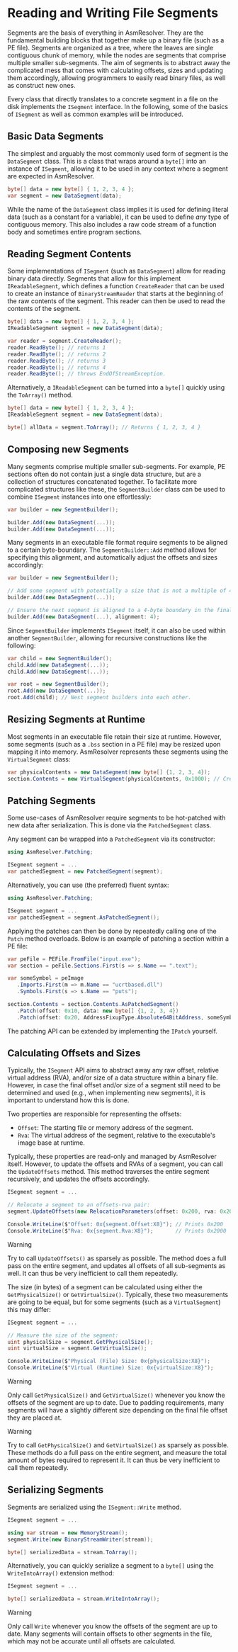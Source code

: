 # Reading and Writing File Segments

Segments are the basis of everything in AsmResolver. They are the
fundamental building blocks that together make up a binary file (such as
a PE file). Segments are organized as a tree, where the leaves are
single contiguous chunk of memory, while the nodes are segments that
comprise multiple smaller sub-segments. The aim of segments is to
abstract away the complicated mess that comes with calculating offsets,
sizes and updating them accordingly, allowing programmers to easily read
binary files, as well as construct new ones.

Every class that directly translates to a concrete segment in a file on
the disk implements the `ISegment` interface. In the following, some of
the basics of `ISegment` as well as common examples will be introduced.

## Basic Data Segments

The simplest and arguably the most commonly used form of segment is the
`DataSegment` class. This is a class that wraps around a `byte[]` into
an instance of `ISegment`, allowing it to be used in any context where a
segment are expected in AsmResolver.

``` csharp
byte[] data = new byte[] { 1, 2, 3, 4 };
var segment = new DataSegment(data);
```

While the name of the `DataSegment` class implies it is used for
defining literal data (such as a constant for a variable), it can be
used to define *any* type of contiguous memory. This also includes a raw
code stream of a function body and sometimes entire program sections.

## Reading Segment Contents

Some implementations of `ISegment` (such as `DataSegment`) allow for
reading binary data directly. Segments that allow for this implement
`IReadableSegment`, which defines a function `CreateReader` that can be
used to create an instance of `BinaryStreamReader` that starts at the
beginning of the raw contents of the segment. This reader can then be
used to read the contents of the segment.

``` csharp
byte[] data = new byte[] { 1, 2, 3, 4 };
IReadableSegment segment = new DataSegment(data);

var reader = segment.CreateReader();
reader.ReadByte(); // returns 1
reader.ReadByte(); // returns 2
reader.ReadByte(); // returns 3
reader.ReadByte(); // returns 4
reader.ReadByte(); // throws EndOfStreamException.
```

Alternatively, a `IReadableSegment` can be turned into a `byte[]`
quickly using the `ToArray()` method.

``` csharp
byte[] data = new byte[] { 1, 2, 3, 4 };
IReadableSegment segment = new DataSegment(data);

byte[] allData = segment.ToArray(); // Returns { 1, 2, 3, 4 }
```

## Composing new Segments

Many segments comprise multiple smaller sub-segments. For example, PE
sections often do not contain just a single data structure, but are a
collection of structures concatenated together. To facilitate more
complicated structures like these, the `SegmentBuilder` class can be
used to combine `ISegment` instances into one effortlessly:

``` csharp
var builder = new SegmentBuilder();

builder.Add(new DataSegment(...));
builder.Add(new DataSegment(...));
```

Many segments in an executable file format require segments to be
aligned to a certain byte-boundary. The `SegmentBuilder::Add` method
allows for specifying this alignment, and automatically adjust the
offsets and sizes accordingly:

``` csharp
var builder = new SegmentBuilder();

// Add some segment with potentially a size that is not a multiple of 4 bytes.
builder.Add(new DataSegment(...));

// Ensure the next segment is aligned to a 4-byte boundary in the final file.
builder.Add(new DataSegment(...), alignment: 4);
```

Since `SegmentBuilder` implements `ISegment` itself, it can also be used
within another `SegmentBuilder`, allowing for recursive constructions
like the following:

``` csharp
var child = new SegmentBuilder();
child.Add(new DataSegment(...));
child.Add(new DataSegment(...));

var root = new SegmentBuilder();
root.Add(new DataSegment(...));
root.Add(child); // Nest segment builders into each other.
```

## Resizing Segments at Runtime

Most segments in an executable file retain their size at runtime.
However, some segments (such as a `.bss` section in a PE file) may be
resized upon mapping it into memory. AsmResolver represents these
segments using the `VirtualSegment` class:

``` csharp
var physicalContents = new DataSegment(new byte[] {1, 2, 3, 4});
section.Contents = new VirtualSegment(physicalContents, 0x1000); // Create a new segment with a virtual size of 0x1000 bytes.
```

## Patching Segments

Some use-cases of AsmResolver require segments to be hot-patched with
new data after serialization. This is done via the `PatchedSegment`
class.

Any segment can be wrapped into a `PatchedSegment` via its constructor:

``` csharp
using AsmResolver.Patching;

ISegment segment = ...
var patchedSegment = new PatchedSegment(segment);
```

Alternatively, you can use (the preferred) fluent syntax:

``` csharp
using AsmResolver.Patching;

ISegment segment = ...
var patchedSegment = segment.AsPatchedSegment();
```

Applying the patches can then be done by repeatedly calling one of the
`Patch` method overloads. Below is an example of patching a section
within a PE file:

``` csharp
var peFile = PEFile.FromFile("input.exe");
var section = peFile.Sections.First(s => s.Name == ".text");

var someSymbol = peImage
   .Imports.First(m => m.Name == "ucrtbased.dll")
   .Symbols.First(s => s.Name == "puts");

section.Contents = section.Contents.AsPatchedSegment()                      // Create patched segment.
   .Patch(offset: 0x10, data: new byte[] {1, 2, 3, 4})                      // Apply literal bytes patch
   .Patch(offset: 0x20, AddressFixupType.Absolute64BitAddress, someSymbol); // Apply address fixup patch.
```

The patching API can be extended by implementing the `IPatch` yourself.

## Calculating Offsets and Sizes

Typically, the `ISegment` API aims to abstract away any raw offset,
relative virtual address (RVA), and/or size of a data structure within a
binary file. However, in case the final offset and/or size of a segment
still need to be determined and used (e.g., when implementing new
segments), it is important to understand how this is done.

Two properties are responsible for representing the offsets:

-   `Offset`: The starting file or memory address of the segment.
-   `Rva`: The virtual address of the segment, relative to the
    executable\'s image base at runtime.

Typically, these properties are read-only and managed by AsmResolver
itself. However, to update the offsets and RVAs of a segment, you can
call the `UpdateOffsets` method. This method traverses the entire
segment recursively, and updates the offsets accordingly.

``` csharp
ISegment segment = ...

// Relocate a segment to an offsets-rva pair:
segment.UpdateOffsets(new RelocationParameters(offset: 0x200, rva: 0x2000);

Console.WriteLine($"Offset: 0x{segment.Offset:X8}"); // Prints 0x200
Console.WriteLine($"Rva: 0x{segment.Rva:X8}");       // Prints 0x2000
```

> [!WARNING]
> Try to call `UpdateOffsets()` as sparsely as possible. The method does a
> full pass on the entire segment, and updates all offsets of all
> sub-segments as well. It can thus be very inefficient to call them
> repeatedly.

The size (in bytes) of a segment can be calculated using either the
`GetPhysicalSize()` or `GetVirtualSize()`. Typically, these two
measurements are going to be equal, but for some segments (such as a
`VirtualSegment`) this may differ:

``` csharp
ISegment segment = ...

// Measure the size of the segment:
uint physicalSize = segment.GetPhysicalSize();
uint virtualSize = segment.GetVirtualSize();

Console.WriteLine($"Physical (File) Size: 0x{physicalSize:X8}");
Console.WriteLine($"Virtual (Runtime) Size: 0x{virtualSize:X8}");
```

> [!WARNING]
> Only call `GetPhysicalSize()` and `GetVirtualSize()` whenever you know
> the offsets of the segment are up to date. Due to padding requirements,
> many segments will have a slightly different size depending on the final
> file offset they are placed at.

> [!WARNING]
> Try to call `GetPhysicalSize()` and `GetVirtualSize()` as sparsely as
> possible. These methods do a full pass on the entire segment, and
> measure the total amount of bytes required to represent it. It can thus
> be very inefficient to call them repeatedly.


## Serializing Segments

Segments are serialized using the `ISegment::Write` method.

``` csharp
ISegment segment = ...

using var stream = new MemoryStream();
segment.Write(new BinaryStreamWriter(stream));

byte[] serializedData = stream.ToArray();
```

Alternatively, you can quickly serialize a segment to a `byte[]` using
the `WriteIntoArray()` extension method:

``` csharp
ISegment segment = ...

byte[] serializedData = stream.WriteIntoArray();
```

> [!WARNING]
> Only call `Write` whenever you know the offsets of the segment are up to
> date. Many segments will contain offsets to other segments in the file,
> which may not be accurate until all offsets are calculated.
